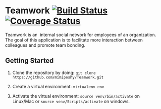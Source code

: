 # Teamwork  [![Build Status](https://travis-ci.org/mimipeshy/Teamwork.svg?branch=develop)](https://travis-ci.org/mimipeshy/Teamwork)    [![Coverage Status](https://coveralls.io/repos/github/mimipeshy/Teamwork/badge.svg?branch=develop)](https://coveralls.io/github/mimipeshy/Teamwork?branch=develop)   
Teamwork is an ​ internal social network for employees of an organization. The goal of this application is to facilitate more interaction between colleagues and promote team bonding.

## Getting Started

1) Clone the repository by doing: `git clone https://github.com/mimipeshy/Teamwork.git`

2) Create a virtual environment: `virtualenv env`

3) Activate the virtual environment: `source venv/bin/activate` on Linux/Mac  or `source venv/Scripts/activate` on windows.

